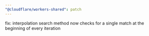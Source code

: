 ```yaml
---
"@cloudflare/workers-shared": patch
---
```


fix: interpolation search method now checks for a single match at the beginning of every iteration
